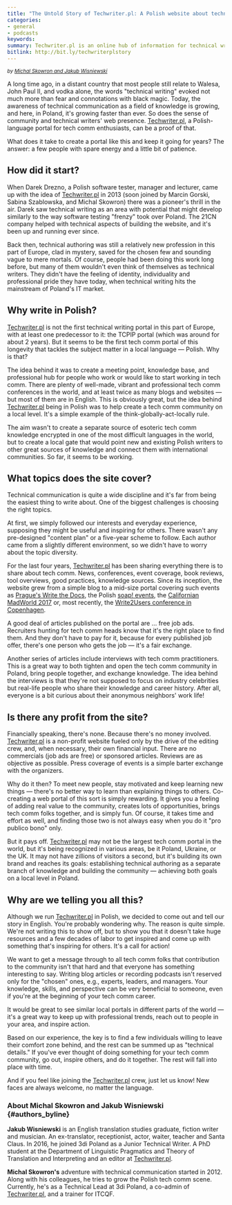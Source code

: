 ```yaml
---
title: "The Untold Story of Techwriter.pl: A Polish website about technical communication for technical writers, trainers, and translators"
categories:
- general
- podcasts
keywords:
summary: Techwriter.pl is an online hub of information for technical writers in Poland. Although it's maintained by volunteers, the site continues to thrive from its inception in 2013 until now. The following is a guest post by Michal Skowron and Jakub Wisniewski, two Poland-based technical writers who helped shape Techwriter.pl and who wanted to tell the story of the site.
bitlink: http://bit.ly/techwriterplstory
---
```


<i><small>by <a href="#authors_byline">Michal Skowron and Jakub Wisniewski</a></small></i>

A long time ago, in a distant country that most people still relate to Walesa, John Paul II, and vodka alone, the words "technical writing" evoked not much more than fear and connotations with black magic. Today, the awareness of technical communication as a field of knowledge is growing, and here, in Poland, it's growing faster than ever. So does the sense of community and technical writers' web presence. [Techwriter.pl](http://techwriter.pl/), a Polish-language portal for tech comm enthusiasts, can be a proof of that.

What does it take to create a portal like this and keep it going for years? The answer: a few people with spare energy and a little bit of patience.

## How did it start?

When Darek Drezno, a Polish software tester, manager and lecturer, came up with the idea of [Techwriter.pl](http://techwriter.pl/) in 2013 (soon joined by Marcin Gorski, Sabina Szablowska, and Michal Skowron) there was a pioneer's thrill in the air. Darek saw technical writing as an area with potential that might develop similarly to the way software testing "frenzy" took over Poland. The 21CN company helped with technical aspects of building the website, and it's been up and running ever since.

Back then, technical authoring was still a relatively new profession in this part of Europe, clad in mystery, saved for the chosen few and sounding vague to mere mortals. Of course, people had been doing this work long before, but many of them wouldn't even think of themselves as technical writers. They didn't have the feeling of identity, individuality and professional pride they have today, when technical writing hits the mainstream of Poland's IT market.

## Why write in Polish?

[Techwriter.pl](http://techwriter.pl/) is not the first technical writing portal in this part of Europe, with at least one predecessor to it: the TCPIP portal (which was around for about 2 years). But it seems to be the first tech comm portal of this longevity that tackles the subject matter in a local language &mdash; Polish. Why is that?

The idea behind it was to create a meeting point, knowledge base, and professional hub for people who work or would like to start working in tech comm. There are plenty of well-made, vibrant and professional tech comm conferences in the world, and at least twice as many blogs and websites &mdash; but most of them are in English. This is obviously great, but the idea behind [Techwriter.pl](http://techwriter.pl/) being in Polish was to help create a tech comm community on a local level. It's a simple example of the think-globally-act-locally rule.

The aim wasn't to create a separate source of esoteric tech comm knowledge encrypted in one of the most difficult languages in the world, but to create a local gate that would point new and existing Polish writers to other great sources of knowledge and connect them with international communities. So far, it seems to be working.

## What topics does the site cover?

Technical communication is quite a wide discipline and it's far from being the easiest thing to write about. One of the biggest challenges is choosing the right topics.

At first, we simply followed our interests and everyday experience, supposing they might be useful and inspiring for others. There wasn't any pre-designed "content plan" or a five-year scheme to follow. Each author came from a slightly different environment, so we didn't have to worry about the topic diversity.

For the last four years, [Techwriter.pl](http://techwriter.pl/) has been sharing everything there is to share about tech comm. News, conferences, event coverage, book reviews, tool overviews, good practices, knowledge sources. Since its inception, the website grew from a simple blog to a mid-size portal covering such events as [Prague's Write the Docs](http://www.writethedocs.org/conf/eu/2017/), the Polish [soap! events](http://soapconf.com/), the [Californian MadWorld 2017](https://www.madcapsoftware.com/conference/madworld-2018/) or, most recently, the [Write2Users conference in Copenhagen](http://write2users.com/write2users-conferences-2017/).

A good deal of articles published on the portal are ... free job ads. Recruiters hunting for tech comm heads know that it's the right place to find them. And they don't have to pay for it, because for every published job offer, there's one person who gets the job &mdash; it's a fair exchange.

Another series of articles include interviews with tech comm practitioners. This is a great way to both tighten and open the tech comm community in Poland, bring people together, and exchange knowledge. The idea behind the interviews is that they're not supposed to focus on industry celebrities but real-life people who share their knowledge and career history. After all, everyone is a bit curious about their anonymous neighbors' work life!

## Is there any profit from the site?

Financially speaking, there's none. Because there's no money involved. [Techwriter.pl](http://techwriter.pl/) is a non-profit website fueled only by the drive of the editing crew, and, when necessary, their own financial input. There are no commercials (job ads are free) or sponsored articles. Reviews are as objective as possible. Press coverage of events is a simple barter exchange with the organizers.

Why do it then? To meet new people, stay motivated and keep learning new things &mdash; there's no better way to learn than explaining things to others. Co-creating a web portal of this sort is simply rewarding. It gives you a feeling of adding real value to the community, creates lots of opportunities, brings tech comm folks together, and is simply fun. Of course, it takes time and effort as well, and finding those two is not always easy when you do it "pro publico bono" only.

But it pays off. [Techwriter.pl](http://techwriter.pl/) may not be the largest tech comm portal in the world, but it's being recognized in various areas, be it Poland, Ukraine, or the UK. It may not have zillions of visitors a second, but it's building its own brand and reaches its goals: establishing technical authoring as a separate branch of knowledge and building the community &mdash; achieving both goals on a local level in Poland.

## Why are we telling you all this?

Although we run [Techwriter.pl](http://techwriter.pl/) in Polish, we decided to come out and tell our story in English. You're probably wondering why. The reason is quite simple. We're not writing this to show off, but to show you that it doesn't take huge resources and a few decades of labor to get inspired and come up with something that's inspiring for others. It's a call for action!

We want to get a message through to all tech comm folks that contribution to the community isn't that hard and that everyone has something interesting to say. Writing blog articles or recording podcasts isn't reserved only for the "chosen" ones, e.g., experts, leaders, and managers. Your knowledge, skills, and perspective can be very beneficial to someone, even if you're at the beginning of your tech comm career.

It would be great to see similar local portals in different parts of the world &mdash; it's a great way to keep up with professional trends, reach out to people in your area, and inspire action.

Based on our experience, the key is to find a few individuals willing to leave their comfort zone behind, and the rest can be summed up as "technical details." If you've ever thought of doing something for your tech comm community, go out, inspire others, and do it together. The rest will fall into place with time.

And if you feel like joining the [Techwriter.pl](http://techwriter.pl/) crew, just let us know! New faces are always welcome, no matter the language.

### About Michal Skowron and Jakub Wisniewski {#authors_byline}

**Jakub Wisniewski** is an English translation studies graduate, fiction writer and musician. An ex-translator, receptionist, actor, waiter, teacher and Santa Claus. In 2016, he joined 3di Poland as a Junior Technical Writer. A PhD student at the Department of Linguistic Pragmatics and Theory of Translation and Interpreting and an editor at [Techwriter.pl](http://techwriter.pl/).

**Michal Skowron's** adventure with technical communication started in 2012. Along with his colleagues, he tries to grow the Polish tech comm scene. Currently, he's as a Technical Lead at 3di Poland, a co-admin of [Techwriter.pl](http://techwriter.pl/), and a trainer for ITCQF.
